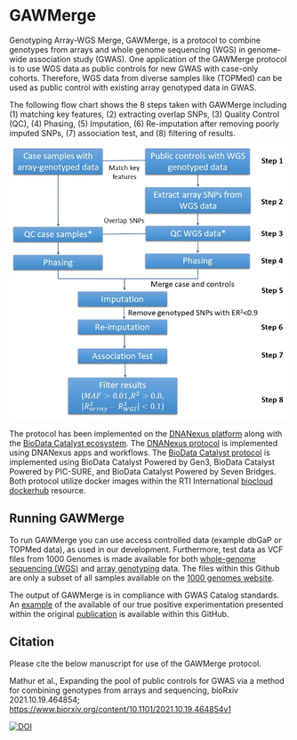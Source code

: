 # GAWMerge
Genotyping Array-WGS Merge, GAWMerge, is a protocol to combine genotypes from arrays and whole genome sequencing (WGS) in genome-wide association study (GWAS). One application of the GAWMerge protocol is to use WGS data as public controls for new GWAS with case-only cohorts. Therefore, WGS data from diverse samples like (TOPMed) can be used as public control with existing array genotyped data in GWAS.

The following flow chart shows the 8 steps taken with GAWMerge including (1) matching key features, (2) extracting overlap SNPs, (3) Quality Control (QC), (4) Phasing, (5) Imputation, (6) Re-imputation after removing poorly imputed SNPs, (7) association test, and (8) filtering of results.

![GAWMerge Flowchart](https://github.com/RTIInternational/GAWMerge/blob/main/scripts/GAWMerge%20Flowchart.jpg)

The protocol has been implemented on the [DNANexus platform](https://www.dnanexus.com/) along with the [BioData Catalyst ecosystem](https://biodatacatalyst.nhlbi.nih.gov/). The [DNANexus protocol](https://github.com/RTIInternational/GAWMerge/blob/main/scripts/DNANexus/GAWMerge_protocol.md) is implemented using DNANexus apps and workflows. The [BioData Catalyst protocol](https://github.com/RTIInternational/GAWMerge/blob/main/scripts/BioData%20Catalyst/Identifying_Public_Controls_BDC.md) is implemented using BioData Catalyst Powered by Gen3, BioData Catalyst Powered by PIC-SURE, and BioData Catalyst Powered by Seven Bridges. Both protocol utilize docker images within the RTI International [biocloud dockerhub](https://hub.docker.com/u/rtibiocloud) resource.


## Running GAWMerge
To run GAWMerge you can use access controlled data (example dbGaP or TOPMed data), as used in our development. Furthermore, test data as VCF files from 1000 Genomes is made available for both [whole-genome sequencing (WGS)](https://github.com/RTIInternational/GAWMerge/blob/main/test_data/ALL.chr22.phase3_shapeit2_mvncall_integrated_v5a.20130502.genotypes.N100.vcf.gz) and [array genotyping](https://github.com/RTIInternational/GAWMerge/blob/main/test_data/ALL.chr22.omni_2123_samples_b37_SHAPEIT.20120103.snps.chip_based.haplotypes.N100.vcf.gz) data. The files within this Github are only a subset of all samples available on the [1000 genomes website](https://ftp-trace.ncbi.nih.gov/1000genomes/ftp/).

The output of GAWMerge is in compliance with GWAS Catalog standards. An [example](https://github.com/RTIInternational/GAWMerge/blob/main/test_data/true.positive.ea.aa.meta.filtered.chr15.table) of the available of our true positive experimentation presented within the original [publication](https://www.biorxiv.org/content/10.1101/2021.10.19.464854v1) is available within this GitHub. 


## Citation
Please cite the below manuscript for use of the GAWMerge protocol.

Mathur et al., Expanding the pool of public controls for GWAS via a method for combining genotypes from arrays and sequencing, bioRxiv 2021.10.19.464854; https://www.biorxiv.org/content/10.1101/2021.10.19.464854v1

[![DOI](https://zenodo.org/badge/399227941.svg)](https://zenodo.org/badge/latestdoi/399227941)

